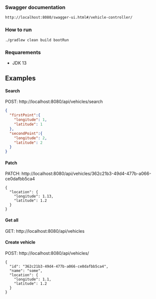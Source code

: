 ### Swagger documentation
    http://localhost:8080/swagger-ui.html#/vehicle-controller/

### How to run
    ./gradlew clean build bootRun

### Requarements
* JDK 13

## Examples
#### Search
POST: http://localhost:8080/api/vehicles/search
```json
{
  "firstPoint":{
    "longitude": 1,
    "latitude": 1
  },
  "secondPoint":{
    "longitude": 2,
    "latitude": 2
  }
}
```

#### Patch
PATCH: http://localhost:8080/api/vehicles/362c21b3-49d4-477b-a066-ce0dafbb5ca4
```
{
  "location": {
    "longitude": 1.13,
    "latitude": 1.2
  }
}
```

#### Get all
GET: http://localhost:8080/api/vehicles

#### Create vehicle
POST: http://localhost:8080/api/vehicles/
```
{
  "id": "362c21b3-49d4-477b-a066-ce0dafbb5ca4",
  "name": "some",
  "location": {
    "longitude": 1.1,
    "latitude": 1.2
  }
}
```